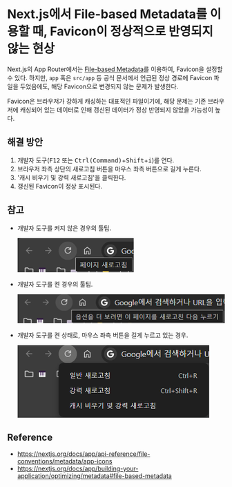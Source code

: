 # Next.js에서 File-based Metadata를 이용할 때, Favicon이 정상적으로 반영되지 않는 현상

Next.js의 App Router에서는 [File-based Metadata](https://nextjs.org/docs/app/building-your-application/optimizing/metadata#file-based-metadata)를 이용하여, Favicon을 설정할 수 있다. 하지만, `app` 혹은 `src/app` 등 공식 문서에서 언급된 정상 경로에 Favicon 파일을 두었음에도, 해당 Favicon으로 변경되지 않는 문제가 발생한다.

Favicon은 브라우저가 강하게 캐싱하는 대표적인 파일이기에, 해당 문제는 기존 브라우저에 캐싱되어 있는 데이터로 인해 갱신된 데이터가 정상 반영되지 않았을 가능성이 높다.

## 해결 방안

1. 개발자 도구(<kbd>F12</Kbd> 또는 <kbd>Ctrl(Command)</kbd>+<kbd>Shift</kbd>+<kbd>i</kbd>)를 연다.
1. 브라우저 좌측 상단의 새로고침 버튼을 마우스 좌측 버튼으로 길게 누른다.
1. '캐시 비우기 및 강력 새로고침'을 클릭한다.
1. 갱신된 Favicon이 정상 표시된다.

## 참고

- 개발자 도구를 켜지 않은 경우의 툴팁.

    ![alt text](/public/images/languages/nextjs/when-using-file-based-metadata-the-favicon-is-not-displayed-correctly/1.png)

- 개발자 도구를 켠 경우의 툴팁.

    ![alt text](/public/images/languages/nextjs/when-using-file-based-metadata-the-favicon-is-not-displayed-correctly/2.png)

- 개발자 도구를 켠 상태로, 마우스 좌측 버튼을 길게 누르고 있는 경우.

    ![alt text](/public/images/languages/nextjs/when-using-file-based-metadata-the-favicon-is-not-displayed-correctly/3.png)

## Reference

- <https://nextjs.org/docs/app/api-reference/file-conventions/metadata/app-icons>
- <https://nextjs.org/docs/app/building-your-application/optimizing/metadata#file-based-metadata>
